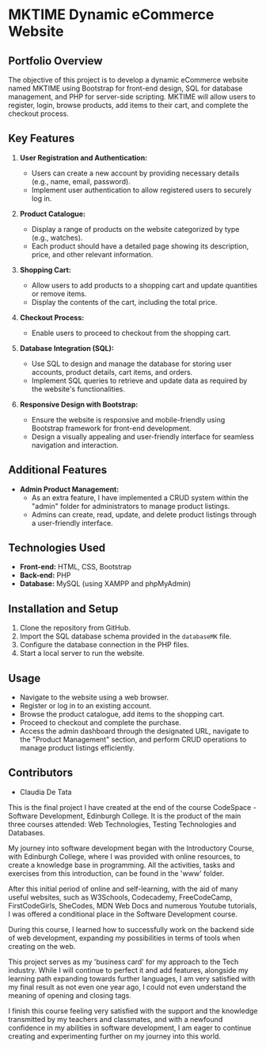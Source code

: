 # **MKTIME Dynamic eCommerce Website**

## **Portfolio Overview**
The objective of this project is to develop a dynamic eCommerce website named MKTIME using Bootstrap for front-end design, SQL for database management, and PHP for server-side scripting. MKTIME will allow users to register, login, browse products, add items to their cart, and complete the checkout process.

## **Key Features**

1. **User Registration and Authentication:**
   - Users can create a new account by providing necessary details (e.g., name, email, password).
   - Implement user authentication to allow registered users to securely log in.

2. **Product Catalogue:**
   - Display a range of products on the website categorized by type (e.g., watches).
   - Each product should have a detailed page showing its description, price, and other relevant information.

3. **Shopping Cart:**
   - Allow users to add products to a shopping cart and update quantities or remove items.
   - Display the contents of the cart, including the total price.

4. **Checkout Process:**
   - Enable users to proceed to checkout from the shopping cart.

5. **Database Integration (SQL):**
   - Use SQL to design and manage the database for storing user accounts, product details, cart items, and orders.
   - Implement SQL queries to retrieve and update data as required by the website's functionalities.

6. **Responsive Design with Bootstrap:**
   - Ensure the website is responsive and mobile-friendly using Bootstrap framework for front-end development.
   - Design a visually appealing and user-friendly interface for seamless navigation and interaction.

## Additional Features

- **Admin Product Management:**
   - As an extra feature, I have implemented a CRUD system within the "admin" folder for administrators to manage product listings.
   - Admins can create, read, update, and delete product listings through a user-friendly interface.


## **Technologies Used**
- **Front-end:** HTML, CSS, Bootstrap
- **Back-end:** PHP
- **Database:** MySQL (using XAMPP and phpMyAdmin)

## **Installation and Setup**
1. Clone the repository from GitHub.
2. Import the SQL database schema provided in the `databaseMK` file.
3. Configure the database connection in the PHP files.
4. Start a local server to run the website.

## **Usage**
- Navigate to the website using a web browser.
- Register or log in to an existing account.
- Browse the product catalogue, add items to the shopping cart.
- Proceed to checkout and complete the purchase.
- Access the admin dashboard through the designated URL, navigate to the "Product Management" section, and perform CRUD operations to manage product listings efficiently.

## **Contributors**
- Claudia De Tata

This is the final project I have created at the end of the course CodeSpace - Software Development, Edinburgh College.
It is the product of the main three courses attended: Web Technologies, Testing Technologies and Databases.

My journey into software development began with the Introductory Course, with Edinburgh College, where I was provided with online resources, to create a knowledge base in programming. All the activities, tasks and exercises from this introduction, can be found in the 'www' folder.

After this initial period of online and self-learning, with the aid of many useful websites, such as W3Schools, Codecademy, FreeCodeCamp, FirstCodeGirls, SheCodes, MDN Web Docs and numerous Youtube tutorials, I was offered a conditional place in the Software Development course. 

During this course, I learned how to successfully work on the backend side of web development, expanding my possibilities in terms of tools when creating on the web.

This project serves as my 'business card' for my approach to the Tech industry. While I will continue to perfect it and add features, alongside my learning path expanding towards further languages, I am very satisfied with my final result as not even one year ago, I could not even understand the meaning of opening and closing tags.

I finish this course feeling very satisfied with the support and the knowledge transmitted by my teachers and classmates, and with a newfound confidence in my abilities in software development, I am eager to continue creating and experimenting further on my journey into this world.


